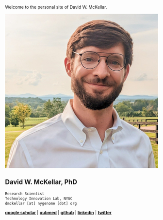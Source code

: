 
Welcome to the personal site of David W. McKellar.

![DwM](images/prof_pic.jpg)

## **David W. McKellar, PhD**  

```
Research Scientist  
Technology Innovation Lab, NYGC
dmckellar [at] nygenome [dot] org  
```  

[**google scholar**](https://scholar.google.com/citations?user=Hta5xCcAAAAJ&hl=en&oi=ao)  |
[**pubmed**](https://pubmed.ncbi.nlm.nih.gov/?term=David+McKellar%5BAuthor%5D&sort=date)  |
[**github**](https://github.com/mckellardw)  |
[**linkedin**](https://www.linkedin.com/in/dwmckellar/)  |
[**twitter**](https://twitter.com/dwmckellar)
